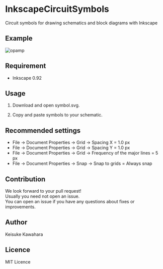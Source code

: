 # InkscapeCircuitSymbols
 Circuit symbols for drawing schematics and block diagrams with Inkscape
 
## Example

![opamp](https://user-images.githubusercontent.com/37934321/75359271-8634e000-58f7-11ea-9ee9-f799a6786db7.png "opamp")

## Requirement

- Inkscape 0.92

## Usage

1. Download and open symbol.svg.

2. Copy and paste symbols to your schematic.

## Recommended settings

- File -> Document Properties -> Grid -> Spacing X = 1.0 px
- File -> Document Properties -> Grid -> Spacing Y = 1.0 px
- File -> Document Properties -> Grid -> Frequency of the major lines = 5 px
- File -> Document Properties -> Snap -> Snap to grids = Always snap

## Contribution

We look forward to your pull request!  
Usually you need not open an issue.  
You can open an issue if you have any questions about fixes or improvements.

## Author

Keisuke Kawahara  

## Licence

MIT Licence
